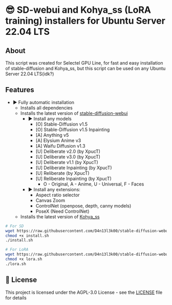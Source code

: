 # 😎 SD-webui and Kohya_ss (LoRA training) installers for Ubuntu Server 22.04 LTS

## About

This script was created for Selectel GPU Line, for fast and easy installation of stable-diffusion and Kohya_ss, but this script can be used on any Ubuntu Server 22.04 LTS(idk?)

## Features

* ▶️ Fully automatic installation
  * Installs all dependencies
  * Installs the latest version of [stable-diffusion-webui](/install.sh)
    * ▶️ Install any models
      * [O] Stable-Diffusion v1.5
      * [O] Stable-Diffusion v1.5 Inpainting
      * [A] Anything v5
      * [A] Elysium Anime v3
      * [A] Waifu Diffusion v1.3
      * [U] Deliberate v2.0 (by XpucT)
      * [U] Deliberate v3.0 (by XpucT)
      * [U] Deliberate v1.1 (by XpucT)
      * [U] Deliberate Inpainting (by XpucT)
      * [U] Reliberate (by XpucT)
      * [U] Reliberate Inpainting (by XpucT)
        * O - Original, A - Anime, U - Universal, F - Faces
    * ▶️ Install any extensions:
      * Aspect ratio selector
      * Canvas Zoom
      * ControlNet (openpose, depth, canny models)
      * PoseX (Need ControlNet)
  * Installs the latest version of [Kohya_ss](/lora.sh)

```bash
# For SD
wget https://raw.githubusercontent.com/D4n13l3k00/stable-diffusion-webui-installer/master/install.sh
chmod +x install.sh
./install.sh

# For LoRA
wget https://raw.githubusercontent.com/D4n13l3k00/stable-diffusion-webui-installer/master/lora.sh
chmod +x lora.sh
./lora.sh
```

## 📝 License

This project is licensed under the AGPL-3.0 License - see the [LICENSE](LICENSE) file for details
